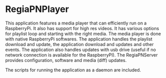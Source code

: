 # RegiaPNPlayer

This application features a media player that can efficiently run 
on a RaspberryPi. It also has support for high res videos.
It has various options for playlist loop and starting with the right media.
The media player is done with native RaspberryPi softwares. The application
handles the playlist download and update, the application download and updates
and other events.
The application also handles updates with usb drive 
(useful if no network connection is available for the RaspberryPI).
The RegiaPNServer provides configuration, software and media (diff) updates.

The scripts for running the application as a daemon are included.
 
